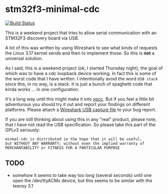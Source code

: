 # stm32f3-minimal-cdc

[![Build Status](https://travis-ci.org/ekiwi/stm32f3-minimal-cdc.svg?branch=master)](https://travis-ci.org/ekiwi/stm32f3-minimal-cdc)

This is a weekend project that tries to allow serial communication
with an STM32F3 discovery board via USB.

A lot of this was written by using Wireshark to see what kinds of requests
the Linux 3.17 kernel sends and then to implement those. So this is
**not** a universal solution.

As I said, this is a weekend project (ok, I started Thursday night), the goal
of which was to have a cdc loopback device working. In fact this is some of
the worst code that I have written. I intentionally avoid the word
`USB stack` since this, in no way, is a stack. It is just a bunch of
spaghetti code that kinda works ... in one configuration.

It's a long way until this might make it into
[xpcc](https://github.com/roboterclubaachen/xpcc).
But if you feel a little bit adventurous you should try it out and
report your findings on different platforms. Please attach a
[Wireshark USB capture file](http://wiki.wireshark.org/CaptureSetup/USB)
to your bug report.

If you are still thinking about using this in any "real" product,
please note, that I have not read the USB specification. So please
take this part of the GPLv3 seriously:

~~~
minmal-cdc is distributed in the hope that it will be useful,
but WITHOUT ANY WARRANTY; without even the implied warranty of
MERCHANTABILITY or FITNESS FOR A PARTICULAR PURPOSE
~~~

## TODO
* somehow it seems to take way too long (several seconds) until one
  open the /dev/ttyACMx device, but this seems to be similar with the
  teensy 3.1

